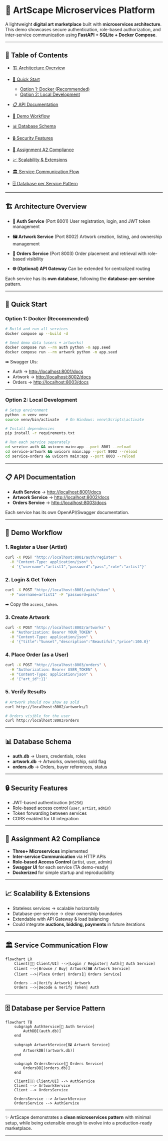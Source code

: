 # 🎨 ArtScape Microservices Platform

A lightweight **digital art marketplace** built with **microservices architecture**.
This demo showcases secure authentication, role-based authorization, and inter-service communication using **FastAPI + SQLite + Docker Compose**.

---

## 📑 Table of Contents

* [🏗️ Architecture Overview](#️-architecture-overview)
* [🚀 Quick Start](#-quick-start)

  * [Option 1: Docker (Recommended)](#option-1-docker-recommended)
  * [Option 2: Local Development](#option-2-local-development)
* [📋 API Documentation](#-api-documentation)
* [🧪 Demo Workflow](#-demo-workflow)
* [📊 Database Schema](#-database-schema)
* [🔒 Security Features](#-security-features)
* [🎯 Assignment A2 Compliance](#-assignment-a2-compliance)
* [📈 Scalability & Extensions](#-scalability--extensions)
* [🏛️ Service Communication Flow](#️-service-communication-flow)
* [🗄️ Database per Service Pattern](#️-database-per-service-pattern)

---

## 🏗️ Architecture Overview

* **🔐 Auth Service** (Port 8001)
  User registration, login, and JWT token management

* **🖼️ Artwork Service** (Port 8002)
  Artwork creation, listing, and ownership management

* **🛒 Orders Service** (Port 8003)
  Order placement and retrieval with role-based visibility

* **🌐 (Optional) API Gateway**
  Can be extended for centralized routing

Each service has its **own database**, following the **database-per-service** pattern.

---

## 🚀 Quick Start

### Option 1: Docker (Recommended)

```bash
# Build and run all services
docker compose up --build -d

# Seed demo data (users + artworks)
docker compose run --rm auth python -m app.seed
docker compose run --rm artwork python -m app.seed
```

➡ Swagger UIs:

* Auth → [http://localhost:8001/docs](http://localhost:8001/docs)
* Artwork → [http://localhost:8002/docs](http://localhost:8002/docs)
* Orders → [http://localhost:8003/docs](http://localhost:8003/docs)

---

### Option 2: Local Development

```bash
# Setup environment
python -m venv venv
source venv/bin/activate   # On Windows: venv\Scripts\activate

# Install dependencies
pip install -r requirements.txt

# Run each service separately
cd service-auth && uvicorn main:app --port 8001 --reload
cd service-artwork && uvicorn main:app --port 8002 --reload
cd service-orders && uvicorn main:app --port 8003 --reload
```

---

## 📋 API Documentation

* **Auth Service** → [http://localhost:8001/docs](http://localhost:8001/docs)
* **Artwork Service** → [http://localhost:8002/docs](http://localhost:8002/docs)
* **Orders Service** → [http://localhost:8003/docs](http://localhost:8003/docs)

Each service has its own OpenAPI/Swagger documentation.

---

## 🧪 Demo Workflow

### 1. Register a User (Artist)

```bash
curl -X POST "http://localhost:8001/auth/register" \
  -H "Content-Type: application/json" \
  -d '{"username":"artist1","password":"pass","role":"artist"}'
```

### 2. Login & Get Token

```bash
curl -X POST "http://localhost:8001/auth/token" \
  -F "username=artist1" -F "password=pass"
```

➡ Copy the `access_token`.

### 3. Create Artwork

```bash
curl -X POST "http://localhost:8002/artworks" \
  -H "Authorization: Bearer YOUR_TOKEN" \
  -H "Content-Type: application/json" \
  -d '{"title":"Sunset","description":"Beautiful","price":100.0}'
```

### 4. Place Order (as a User)

```bash
curl -X POST "http://localhost:8003/orders" \
  -H "Authorization: Bearer USER_TOKEN" \
  -H "Content-Type: application/json" \
  -d '{"art_id":1}'
```

### 5. Verify Results

```bash
# Artwork should now show as sold
curl http://localhost:8002/artworks/1

# Orders visible for the user
curl http://localhost:8003/orders
```

---

## 📊 Database Schema

* **auth.db** → Users, credentials, roles
* **artwork.db** → Artworks, ownership, sold flag
* **orders.db** → Orders, buyer references, status

---

## 🔒 Security Features

* JWT-based authentication (`HS256`)
* Role-based access control (`user`, `artist`, `admin`)
* Token forwarding between services
* CORS enabled for UI integration

---

## 🎯 Assignment A2 Compliance

* **Three+ Microservices** implemented
* **Inter-service Communication** via HTTP APIs
* **Role-based Access Control** (artist, user, admin)
* **Swagger UI** for each service (TA demo-ready)
* **Dockerized** for simple startup and reproducibility

---

## 📈 Scalability & Extensions

* Stateless services → scalable horizontally
* Database-per-service → clear ownership boundaries
* Extendable with API Gateway & load balancing
* Could integrate **auctions, bidding, payments** in future iterations

---

## 🏛️ Service Communication Flow

```mermaid
flowchart LR
    Client[👩‍💻 Client/UI] -->|Login / Register| Auth[🔐 Auth Service]
    Client -->|Browse / Buy| Artwork[🖼️ Artwork Service]
    Client -->|Place Order| Orders[🛒 Orders Service]

    Orders -->|Verify Artwork| Artwork
    Orders -->|Decode & Verify Token| Auth
```

---

## 🗄️ Database per Service Pattern

```mermaid
flowchart TB
    subgraph AuthService[🔐 Auth Service]
        AuthDB[(auth.db)]
    end

    subgraph ArtworkService[🖼️ Artwork Service]
        ArtworkDB[(artwork.db)]
    end

    subgraph OrdersService[🛒 Orders Service]
        OrdersDB[(orders.db)]
    end

    Client[👩‍💻 Client/UI] --> AuthService
    Client --> ArtworkService
    Client --> OrdersService

    OrdersService --> ArtworkService
    OrdersService --> AuthService
```

---

✨ ArtScape demonstrates a **clean microservices pattern** with minimal setup, while being extensible enough to evolve into a production-ready marketplace.

---


